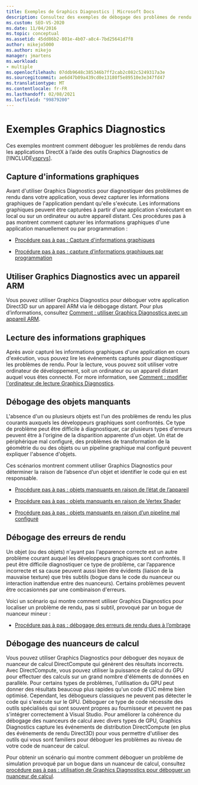 ```yaml
---
title: Exemples de Graphics Diagnostics | Microsoft Docs
description: Consultez des exemples de débogage des problèmes de rendu dans les applications DirectX à l’aide de Visual Studio Graphics Diagnostics.
ms.custom: SEO-VS-2020
ms.date: 11/04/2016
ms.topic: conceptual
ms.assetid: 45dd86b2-801e-4b07-a8c4-7bd25641d7f8
author: mikejo5000
ms.author: mikejo
manager: jmartens
ms.workload:
- multiple
ms.openlocfilehash: 07ddb9648c385346b7ff2cab2c082c5249317a3e
ms.sourcegitcommit: ae6d47b09a439cd0e13180f5e89510e3e347fd47
ms.translationtype: MT
ms.contentlocale: fr-FR
ms.lasthandoff: 02/08/2021
ms.locfileid: "99879200"
---
```

# <a name="graphics-diagnostics-examples"></a>Exemples Graphics Diagnostics
Ces exemples montrent comment déboguer les problèmes de rendu dans les applications DirectX à l’aide des outils Graphics Diagnostics de [!INCLUDE[vsprvs](../../code-quality/includes/vsprvs_md.md)].

## <a name="capturing-graphics-information"></a>Capture d'informations graphiques
 Avant d'utiliser Graphics Diagnostics pour diagnostiquer des problèmes de rendu dans votre application, vous devez capturer les informations graphiques de l'application pendant qu'elle s'exécute. Les informations graphiques peuvent être capturées à partir d'une application s'exécutant en local ou sur un ordinateur ou autre appareil distant. Ces procédures pas à pas montrent comment capturer les informations graphiques d'une application manuellement ou par programmation :

- [Procédure pas à pas : Capture d'informations graphiques](walkthrough-capturing-graphics-information.md)

- [Procédure pas à pas : capture d’informations graphiques par programmation](walkthrough-capturing-graphics-information-programmatically.md)

## <a name="use-graphics-diagnostics-with-an-arm-based-device"></a>Utiliser Graphics Diagnostics avec un appareil ARM
 Vous pouvez utiliser Graphics Diagnostics pour déboguer votre application Direct3D sur un appareil ARM via le débogage distant. Pour plus d’informations, consultez [Comment : utiliser Graphics Diagnostics avec un appareil ARM](graphics-diagnostics-examples.md).

## <a name="playing-back-graphics-information"></a>Lecture des informations graphiques
 Après avoir capturé les informations graphiques d'une application en cours d'exécution, vous pouvez lire les événements capturés pour diagnostiquer les problèmes de rendu. Pour la lecture, vous pouvez soit utiliser votre ordinateur de développement, soit un ordinateur ou un appareil distant auquel vous êtes connecté. For more information, see [Comment : modifier l'ordinateur de lecture Graphics Diagnostics](how-to-change-the-graphics-diagnostics-playback-machine.md).

## <a name="debugging-missing-objects"></a>Débogage des objets manquants
 L'absence d'un ou plusieurs objets est l'un des problèmes de rendu les plus courants auxquels les développeurs graphiques sont confrontés. Ce type de problème peut être difficile à diagnostiquer, car plusieurs types d'erreurs peuvent être à l'origine de la disparition apparente d'un objet. Un état de périphérique mal configuré, des problèmes de transformation de la géométrie du ou des objets ou un pipeline graphique mal configuré peuvent expliquer l'absence d'objets.

 Ces scénarios montrent comment utiliser Graphics Diagnostics pour déterminer la raison de l’absence d’un objet et identifier le code qui en est responsable.

- [Procédure pas à pas : objets manquants en raison de l’état de l’appareil](walkthrough-missing-objects-due-to-device-state.md)

- [Procédure pas à pas : objets manquants en raison de Vertex Shader](walkthrough-missing-objects-due-to-vertex-shading.md)

- [Procédure pas à pas : objets manquants en raison d’un pipeline mal configuré](walkthrough-missing-objects-due-to-misconfigured-pipeline.md)

## <a name="debugging-rendering-errors"></a>Débogage des erreurs de rendu
 Un objet (ou des objets) n'ayant pas l'apparence correcte est un autre problème courant auquel les développeurs graphiques sont confrontés. Il peut être difficile diagnostiquer ce type de problème, car l’apparence incorrecte et sa cause peuvent aussi bien être évidents (liaison de la mauvaise texture) que très subtils (bogue dans le code du nuanceur ou interaction inattendue entre des nuanceurs). Certains problèmes peuvent être occasionnés par une combinaison d'erreurs.

 Voici un scénario qui montre comment utiliser Graphics Diagnostics pour localiser un problème de rendu, pas si subtil, provoqué par un bogue de nuanceur mineur :

- [Procédure pas à pas : débogage des erreurs de rendu dues à l’ombrage](walkthrough-debugging-rendering-errors-due-to-shading.md)

## <a name="debugging-compute-shaders"></a>Débogage des nuanceurs de calcul
 Vous pouvez utiliser Graphics Diagnostics pour déboguer des noyaux de nuanceur de calcul DirectCompute qui génèrent des résultats incorrects. Avec DirectCompute, vous pouvez utiliser la puissance de calcul du GPU pour effectuer des calculs sur un grand nombre d'éléments de données en parallèle. Pour certains types de problèmes, l'utilisation du GPU peut donner des résultats beaucoup plus rapides qu'un code d'UC même bien optimisé. Cependant, les débogueurs classiques ne peuvent pas détecter le code qui s'exécute sur le GPU. Déboguer ce type de code nécessite des outils spécialisés qui sont souvent propres au fournisseur et peuvent ne pas s'intégrer correctement à Visual Studio. Pour améliorer la cohérence du débogage des nuanceurs de calcul avec divers types de GPU, Graphics Diagnostics capture les événements de distribution DirectCompute (en plus des événements de rendu Direct3D) pour vous permettre d'utiliser des outils qui vous sont familiers pour déboguer les problèmes au niveau de votre code de nuanceur de calcul.

 Pour obtenir un scénario qui montre comment déboguer un problème de simulation provoqué par un bogue dans un nuanceur de calcul, consultez [procédure pas à pas : utilisation de Graphics Diagnostics pour déboguer un nuanceur de calcul](walkthrough-using-graphics-diagnostics-to-debug-a-compute-shader.md).